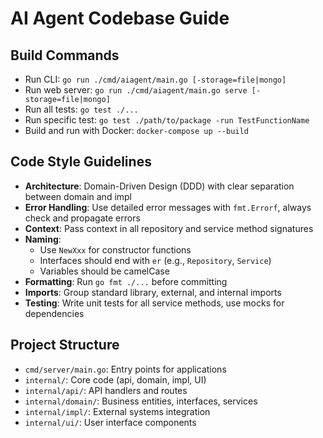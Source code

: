 # AI Agent Codebase Guide

## Build Commands
- Run CLI: `go run ./cmd/aiagent/main.go [-storage=file|mongo]`
- Run web server: `go run ./cmd/aiagent/main.go serve [-storage=file|mongo]`
- Run all tests: `go test ./...`
- Run specific test: `go test ./path/to/package -run TestFunctionName`
- Build and run with Docker: `docker-compose up --build`

## Code Style Guidelines
- **Architecture**: Domain-Driven Design (DDD) with clear separation between domain and impl
- **Error Handling**: Use detailed error messages with `fmt.Errorf`, always check and propagate errors
- **Context**: Pass context in all repository and service method signatures
- **Naming**:
  - Use `NewXxx` for constructor functions
  - Interfaces should end with `er` (e.g., `Repository`, `Service`)
  - Variables should be camelCase
- **Formatting**: Run `go fmt ./...` before committing
- **Imports**: Group standard library, external, and internal imports
- **Testing**: Write unit tests for all service methods, use mocks for dependencies

## Project Structure
- `cmd/server/main.go`: Entry points for applications
- `internal/`: Core code (api, domain, impl, UI)
- `internal/api/`: API handlers and routes
- `internal/domain/`: Business entities, interfaces, services
- `internal/impl/`: External systems integration
- `internal/ui/`: User interface components

